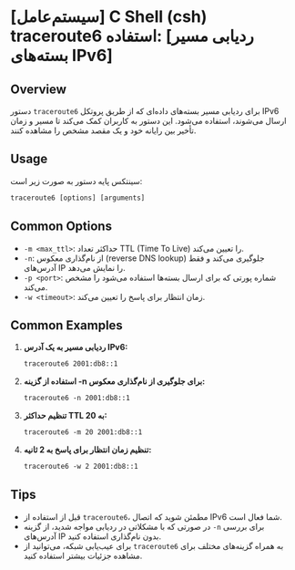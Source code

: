 # [سیستم‌عامل] C Shell (csh) traceroute6 استفاده: [ردیابی مسیر بسته‌های IPv6]

## Overview
دستور `traceroute6` برای ردیابی مسیر بسته‌های داده‌ای که از طریق پروتکل IPv6 ارسال می‌شوند، استفاده می‌شود. این دستور به کاربران کمک می‌کند تا مسیر و زمان تأخیر بین رایانه خود و یک مقصد مشخص را مشاهده کنند.

## Usage
سینتکس پایه دستور به صورت زیر است:

```csh
traceroute6 [options] [arguments]
```

## Common Options
- `-m <max_ttl>`: حداکثر تعداد TTL (Time To Live) را تعیین می‌کند.
- `-n`: از نام‌گذاری معکوس (reverse DNS lookup) جلوگیری می‌کند و فقط آدرس‌های IP را نمایش می‌دهد.
- `-p <port>`: شماره پورتی که برای ارسال بسته‌ها استفاده می‌شود را مشخص می‌کند.
- `-w <timeout>`: زمان انتظار برای پاسخ را تعیین می‌کند.

## Common Examples
1. **ردیابی مسیر به یک آدرس IPv6:**

   ```csh
   traceroute6 2001:db8::1
   ```

2. **استفاده از گزینه -n برای جلوگیری از نام‌گذاری معکوس:**

   ```csh
   traceroute6 -n 2001:db8::1
   ```

3. **تنظیم حداکثر TTL به 20:**

   ```csh
   traceroute6 -m 20 2001:db8::1
   ```

4. **تنظیم زمان انتظار برای پاسخ به 2 ثانیه:**

   ```csh
   traceroute6 -w 2 2001:db8::1
   ```

## Tips
- قبل از استفاده از `traceroute6`، مطمئن شوید که اتصال IPv6 شما فعال است.
- در صورتی که با مشکلاتی در ردیابی مواجه شدید، از گزینه `-n` برای بررسی آدرس‌های IP بدون نام‌گذاری استفاده کنید.
- برای عیب‌یابی شبکه، می‌توانید از `traceroute6` به همراه گزینه‌های مختلف برای مشاهده جزئیات بیشتر استفاده کنید.